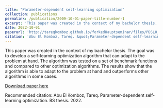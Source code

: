 ```yaml
---
title: "Parameter-dependent self-learning optimization"
collection: publications
permalink: /publication/2009-10-01-paper-title-number-1
excerpt: 'This paper was created in the context of my bachelor thesis. The goal was to develop a self-learning optimization algorithm that can adapt to the problem at hand. The algorithm was tested on a set of benchmark functions and compared to other optimization algorithms. The results show that the algorithm is able to adapt to the problem at hand and outperforms other algorithms in some cases.'
date: 2022-10-01
paperurl: 'http://tareqkomboz.github.io/forkedHauptseminar/files/PDSLO_BachelorArbeit_Ausarbeitung.pdf'
citation: 'Abu El Komboz, Tareq. &quot;Parameter-dependent self-learning optimization &quot;. BS thesis. 2022.'
---
```

This paper was created in the context of my bachelor thesis. The goal was to develop a self-learning optimization algorithm that can adapt to the problem at hand. The algorithm was tested on a set of benchmark functions and compared to other optimization algorithms. The results show that the algorithm is able to adapt to the problem at hand and outperforms other algorithms in some cases.

[Download paper here](http://tareqkomboz.github.io/forkedHauptseminar/files/PDSLO_BachelorArbeit_Ausarbeitung.pdf)

Recommended citation: Abu El Komboz, Tareq. Parameter-dependent self-learning optimization. BS thesis. 2022.

